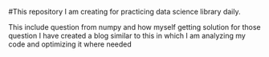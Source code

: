 #This repository I am creating for practicing data science library daily.

This include question from numpy and how myself getting solution for those question I have created a blog 
similar to this in which I am analyzing my code and optimizing it where needed 
